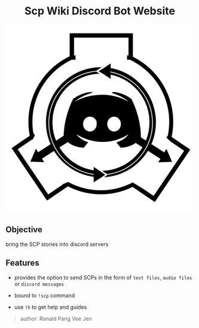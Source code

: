 <h1 align="center"> 
  Scp Wiki Discord Bot Website  
</h1>

<p align="center">
<img src="https://github.com/SCP-Wiki-Discord-Bot/scp-discord-bot-website/blob/main/static/favicon.svg" alt="logo" />
</p>

## Objective 
bring the SCP stories into discord servers

## Features
- provides the option to send SCPs in the form of `text files`, `audio files` or `discord messages` 

- bound to `!scp` command
- use `!h` to get help and guides 
 
> author: Ronald Pang Vee Jen
